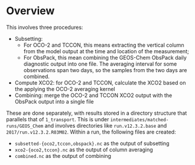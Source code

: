 # Overview

This involves three procedures:

- Subsetting:
  * For OCO-2 and TCCON, this means extracting the vertical column from the model output at the time and location of the measurement;
  * For ObsPack, this mean combining the GEOS-Chem ObsPack daily diagnostic output into one file. The averaging interval for some observations span two days, so the samples from the two days are combined.
- Compute XCO2: for OCO-2 and TCCON, calculate the XCO2 based on the applying the OCO-2 averaging kernel
- Combining: merge the OCO-2 and TCCON XCO2 output with the ObsPack output into a single file

These are done separately, with results stored in a directory structure that parallels that of `1_transport`. This is under `intermediates/matched-runs/GEOS_Chem` and involves directories like `run.v12.3.2.base` and `2017/run.v12.3.2.R03M02`. Within a run, the following files are created:

- `subsetted-{oco2,tccon,obspack}.nc` as the output of subsetting
- `xco2-{oco2,tccon}.nc` as the output of column averaging
- `combined.nc` as the output of combining
